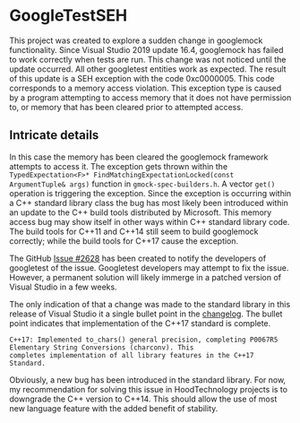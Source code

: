 # GoogleTestSEH

This project was created to explore a sudden change in googlemock functionality. Since Visual Studio 2019 update 16.4,
googlemock has failed to work correctly when tests are run. This change was not noticed until the update occurred. All
other googletest entities work as expected. The result of this update is a SEH exception with the code 0xc0000005. This
code corresponds to a memory access violation. This exception type is caused by a program attempting to access memory
that it does not have permission to, or memory that has been cleared prior to attempted access.

## Intricate details

In this case the memory has been cleared the googlemock framework attempts to access it. The
exception gets thrown within the `TypedExpectation<F>* FindMatchingExpectationLocked(const ArgumentTuple& args)`
function in `gmock-spec-builders.h`. A vector `get()` operation is triggering the exception. Since the exception is
occurring within a C++ standard library class the bug has most likely been introduced within an update to the C++ build
tools distributed by Microsoft. This memory access bug may show itself in other ways within C++ standard library code. The
build tools for C++11 and C++14 still seem to build googlemock correctly; while the build tools for C++17 cause the
exception.

The GitHub [Issue #2628](https://github.com/google/googletest/issues/2628) has been created to notify the developers of
googletest of the issue. Googletest developers may attempt to fix the issue. However, a permanent solution will
likely immerge in a patched version of Visual Studio in a few weeks.

The only indication of that a change was made to the standard library in this release of Visual Studio it a single
bullet point in the [changelog](https://docs.microsoft.com/en-us/visualstudio/releases/2019/release-notes#cpp-164GA).
The bullet point indicates that implementation of the C++17 standard is complete.

```plaintext
C++17: Implemented to_chars() general precision, completing P0067R5 Elementary String Conversions (charconv). This
completes implementation of all library features in the C++17 Standard.
```

Obviously, a new bug has been introduced in the standard library.  For now, my recommendation for solving this issue in
HoodTechnology projects is to downgrade the C++ version to C++14. This should allow the use of most new language feature
with the added benefit of stability.
